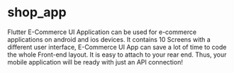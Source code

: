 # shop_app

Flutter E-Commerce UI Application can be used for e-commerce applications on android and ios devices. It contains 10 Screens with a different user interface, E-Commerce UI App can save a lot of time to code the whole Front-end layout. It is easy to attach to your rear end. Thus, your mobile application will be ready with just an API connection!
